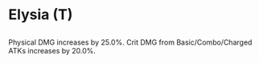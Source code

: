 # Elysia (T)

## 

Physical DMG increases by 25.0%. Crit DMG from Basic/Combo/Charged ATKs increases by 20.0%.